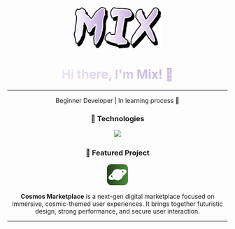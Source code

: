 <p align="center">
  <img src="assets/mix-otsutsuki.png" alt="Mix" width="200px" />
</p>

<p align="center">
  <h1 align="center" style="background: linear-gradient(90deg, #FFFFFF, #B497D6); -webkit-background-clip: text; -webkit-text-fill-color: transparent;">
    Hi there, I'm Mix! 👋
  </h1>
</p>

---

<p align="center">
  Beginner Developer | In learning process 🚀
</p>

<h3 align="center">🚀 Technologies</h3>

<div align="center">
    <a href='https://skillicons.dev'><img src="https://skillicons.dev/icons?i=html,css,github&perline=6"></a>
</div>

<h3 align="center">🌌 Featured Project</h3>

<p align="center">
  <img src="assets/Cosmos.png" style="width: 48px">
  </a>
</p>

<p align="center" style="max-width: 600px; margin: auto;">
  <b>Cosmos Marketplace</b> is a next-gen digital marketplace focused on immersive, cosmic-themed user experiences. It brings together futuristic design, strong performance, and secure user interaction.
</p>

---
